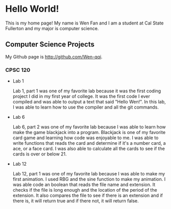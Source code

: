 # Hello World!

This is my home page! My name is Wen Fan and I am a student at Cal State Fullerton and my major is computer science.

## Computer Science Projects

My Github page is http://github.com/Wen-qqi.

### CPSC 120

* Lab 1

    Lab 1, part 1 was one of my favorite lab because it was the first coding project I did in my first year of college. It was the first code I ever compiled and was able to output a text that said "Hello Wen!". In this lab, I was able to learn how to use the compiler and all the git commands.

* Lab 6

    Lab 6, part 2 was one of my favorite lab because I was able to learn how make the game blackjack into a program. Blackjack is one of my favorite card game and learning how code was enjoyable to me. I was able to write functions that reads the card and determine if it's a number card, a ace, or a face card. I was also able to calculate all the cards to see if the cards is over or below 21.

* Lab 12

    Lab 12, part 1 was one of my favorite lab because I was able to make my first animation. I used RBG and the sine function to make my animation. I was able code an boolean that reads the file name and extension. It checks if the file is long enough and the location of the period of the extension. It also compares the file to see if there is an extension and if there is, it will return true and if there not, it will return false.
